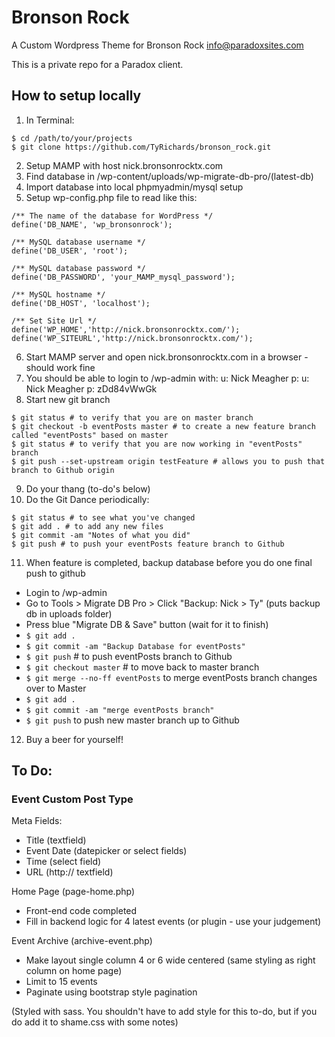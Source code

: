 Bronson Rock
==========
A Custom Wordpress Theme for Bronson Rock
info@paradoxsites.com

This is a private repo for a Paradox client.

How to setup locally
-------
1. In Terminal:
```
$ cd /path/to/your/projects
$ git clone https://github.com/TyRichards/bronson_rock.git
```
2. Setup MAMP with host nick.bronsonrocktx.com
3. Find database in /wp-content/uploads/wp-migrate-db-pro/(latest-db)
4. Import database into local phpmyadmin/mysql setup
5. Setup wp-config.php file to read like this:
```
/** The name of the database for WordPress */
define('DB_NAME', 'wp_bronsonrock');

/** MySQL database username */
define('DB_USER', 'root');

/** MySQL database password */
define('DB_PASSWORD', 'your_MAMP_mysql_password');

/** MySQL hostname */
define('DB_HOST', 'localhost');

/** Set Site Url */
define('WP_HOME','http://nick.bronsonrocktx.com/');
define('WP_SITEURL','http://nick.bronsonrocktx.com/');
```
6. Start MAMP server and open nick.bronsonrocktx.com in a browser - should work fine
7. You should be able to login to /wp-admin with: 
u: Nick Meagher
p: u: Nick Meagher
p: zDd84vWwGk
8. Start new git branch
```
$ git status # to verify that you are on master branch
$ git checkout -b eventPosts master # to create a new feature branch called "eventPosts" based on master
$ git status # to verify that you are now working in "eventPosts" branch
$ git push --set-upstream origin testFeature # allows you to push that branch to Github origin
```
9. Do your thang (to-do's below)
10. Do the Git Dance periodically:
```
$ git status # to see what you've changed
$ git add . # to add any new files
$ git commit -am "Notes of what you did"
$ git push # to push your eventPosts feature branch to Github 
```
11. When feature is completed, backup database before you do one final push to github
* Login to /wp-admin
* Go to Tools > Migrate DB Pro > Click "Backup: Nick > Ty" (puts backup db in uploads folder)
* Press blue "Migrate DB & Save" button (wait for it to finish)
* `$ git add .`
* `$ git commit -am "Backup Database for eventPosts"`
* `$ git push` # to push eventPosts branch to Github
* `$ git checkout master` # to move back to master branch
* `$ git merge --no-ff eventPosts` to merge eventPosts branch changes over to Master
* `$ git add .`
* `$ git commit -am "merge eventPosts branch"`
* `$ git push` to push new master branch up to Github

12. Buy a beer for yourself!

To Do:
-------

### Event Custom Post Type

Meta Fields: 
* Title (textfield)
* Event Date (datepicker or select fields)
* Time (select field)
* URL (http:// textfield)

Home Page (page-home.php)
* Front-end code completed
* Fill in backend logic for 4 latest events (or plugin - use your judgement)

Event Archive (archive-event.php)
* Make layout single column 4 or 6 wide centered (same styling as right column on home page)
* Limit to 15 events
* Paginate using bootstrap style pagination

(Styled with sass. You shouldn't have to add style for this to-do, but if you do add it to shame.css with some notes)